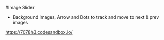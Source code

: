 #Image Slider
- Background Images, Arrow and Dots to track and move to next & prev images 

https://7078h3.codesandbox.io/
